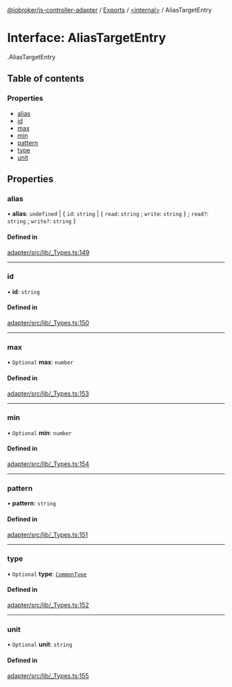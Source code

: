 [@iobroker/js-controller-adapter](../README.md) / [Exports](../modules.md) / [<internal\>](../modules/internal_.md) / AliasTargetEntry

# Interface: AliasTargetEntry

[<internal>](../modules/internal_.md).AliasTargetEntry

## Table of contents

### Properties

- [alias](internal_.AliasTargetEntry.md#alias)
- [id](internal_.AliasTargetEntry.md#id)
- [max](internal_.AliasTargetEntry.md#max)
- [min](internal_.AliasTargetEntry.md#min)
- [pattern](internal_.AliasTargetEntry.md#pattern)
- [type](internal_.AliasTargetEntry.md#type)
- [unit](internal_.AliasTargetEntry.md#unit)

## Properties

### alias

• **alias**: `undefined` \| { `id`: `string` \| { `read`: `string` ; `write`: `string`  } ; `read?`: `string` ; `write?`: `string`  }

#### Defined in

[adapter/src/lib/_Types.ts:149](https://github.com/ioBroker/ioBroker.js-controller/blob/1cfd77e8/packages/adapter/src/lib/_Types.ts#L149)

___

### id

• **id**: `string`

#### Defined in

[adapter/src/lib/_Types.ts:150](https://github.com/ioBroker/ioBroker.js-controller/blob/1cfd77e8/packages/adapter/src/lib/_Types.ts#L150)

___

### max

• `Optional` **max**: `number`

#### Defined in

[adapter/src/lib/_Types.ts:153](https://github.com/ioBroker/ioBroker.js-controller/blob/1cfd77e8/packages/adapter/src/lib/_Types.ts#L153)

___

### min

• `Optional` **min**: `number`

#### Defined in

[adapter/src/lib/_Types.ts:154](https://github.com/ioBroker/ioBroker.js-controller/blob/1cfd77e8/packages/adapter/src/lib/_Types.ts#L154)

___

### pattern

• **pattern**: `string`

#### Defined in

[adapter/src/lib/_Types.ts:151](https://github.com/ioBroker/ioBroker.js-controller/blob/1cfd77e8/packages/adapter/src/lib/_Types.ts#L151)

___

### type

• `Optional` **type**: [`CommonType`](../modules/internal_.md#commontype)

#### Defined in

[adapter/src/lib/_Types.ts:152](https://github.com/ioBroker/ioBroker.js-controller/blob/1cfd77e8/packages/adapter/src/lib/_Types.ts#L152)

___

### unit

• `Optional` **unit**: `string`

#### Defined in

[adapter/src/lib/_Types.ts:155](https://github.com/ioBroker/ioBroker.js-controller/blob/1cfd77e8/packages/adapter/src/lib/_Types.ts#L155)
